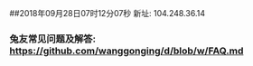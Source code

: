 ##2018年09月28日07时12分07秒 新址: 104.248.36.14
### 兔友常见问题及解答: https://github.com/wanggonging/d/blob/w/FAQ.md
